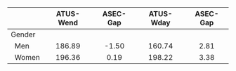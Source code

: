 
|                      |    ATUS-Wend |     ASEC-Gap |    ATUS-Wday |     ASEC-Gap |
| -------------------- | :----------: | :----------: | :----------: | :----------: |
| Gender               |              |              |              |              |
| &nbsp;&nbsp;Men      |       186.89 |        -1.50 |       160.74 |         2.81 |
| &nbsp;&nbsp;Women    |       196.36 |         0.19 |       198.22 |         3.38 |

